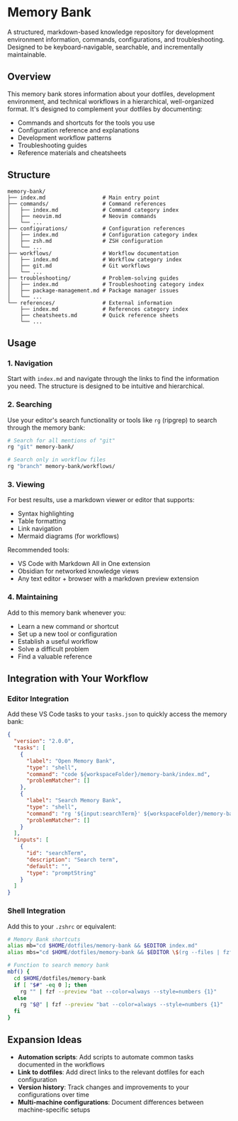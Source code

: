 # Memory Bank

A structured, markdown-based knowledge repository for development environment information, commands, configurations, and troubleshooting. Designed to be keyboard-navigable, searchable, and incrementally maintainable.

## Overview

This memory bank stores information about your dotfiles, development environment, and technical workflows in a hierarchical, well-organized format. It's designed to complement your dotfiles by documenting:

- Commands and shortcuts for the tools you use
- Configuration reference and explanations
- Development workflow patterns
- Troubleshooting guides
- Reference materials and cheatsheets

## Structure

```
memory-bank/
├── index.md                  # Main entry point
├── commands/                 # Command references
│   ├── index.md              # Command category index
│   ├── neovim.md             # Neovim commands
│   └── ...
├── configurations/           # Configuration references
│   ├── index.md              # Configuration category index
│   ├── zsh.md                # ZSH configuration
│   └── ...
├── workflows/                # Workflow documentation
│   ├── index.md              # Workflow category index
│   ├── git.md                # Git workflows
│   └── ...
├── troubleshooting/          # Problem-solving guides
│   ├── index.md              # Troubleshooting category index
│   ├── package-management.md # Package manager issues
│   └── ...
└── references/               # External information
    ├── index.md              # References category index
    ├── cheatsheets.md        # Quick reference sheets
    └── ...
```

## Usage

### 1. Navigation

Start with `index.md` and navigate through the links to find the information you need. The structure is designed to be intuitive and hierarchical.

### 2. Searching

Use your editor's search functionality or tools like `rg` (ripgrep) to search through the memory bank:

```bash
# Search for all mentions of "git"
rg "git" memory-bank/

# Search only in workflow files
rg "branch" memory-bank/workflows/
```

### 3. Viewing

For best results, use a markdown viewer or editor that supports:
- Syntax highlighting
- Table formatting
- Link navigation
- Mermaid diagrams (for workflows)

Recommended tools:
- VS Code with Markdown All in One extension
- Obsidian for networked knowledge views
- Any text editor + browser with a markdown preview extension

### 4. Maintaining

Add to this memory bank whenever you:
- Learn a new command or shortcut
- Set up a new tool or configuration
- Establish a useful workflow
- Solve a difficult problem
- Find a valuable reference

## Integration with Your Workflow

### Editor Integration

Add these VS Code tasks to your `tasks.json` to quickly access the memory bank:

```json
{
  "version": "2.0.0",
  "tasks": [
    {
      "label": "Open Memory Bank",
      "type": "shell",
      "command": "code ${workspaceFolder}/memory-bank/index.md",
      "problemMatcher": []
    },
    {
      "label": "Search Memory Bank",
      "type": "shell",
      "command": "rg '${input:searchTerm}' ${workspaceFolder}/memory-bank/ | less",
      "problemMatcher": []
    }
  ],
  "inputs": [
    {
      "id": "searchTerm",
      "description": "Search term",
      "default": "",
      "type": "promptString"
    }
  ]
}
```

### Shell Integration

Add this to your `.zshrc` or equivalent:

```bash
# Memory Bank shortcuts
alias mb="cd $HOME/dotfiles/memory-bank && $EDITOR index.md"
alias mbs="cd $HOME/dotfiles/memory-bank && $EDITOR \$(rg --files | fzf)"

# Function to search memory bank
mbf() {
  cd $HOME/dotfiles/memory-bank
  if [ "$#" -eq 0 ]; then
    rg "" | fzf --preview "bat --color=always --style=numbers {1}"
  else
    rg "$@" | fzf --preview "bat --color=always --style=numbers {1}"
  fi
}
```

## Expansion Ideas

- **Automation scripts**: Add scripts to automate common tasks documented in the workflows
- **Link to dotfiles**: Add direct links to the relevant dotfiles for each configuration
- **Version history**: Track changes and improvements to your configurations over time
- **Multi-machine configurations**: Document differences between machine-specific setups
